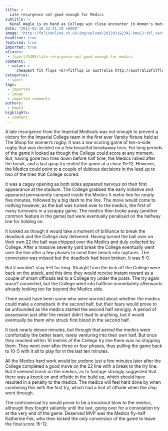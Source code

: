 ```yaml
---
title: >
  Late resurgence not good enough for Medics
subtitle: >
  Kunal Wagle is on hand as College win close encounter in Women's match at The Stoop.
date: "2015-03-19 23:41:39 +0000"
image: "http://felixonline.co.uk/img/upload/201503192341-kmw13-tbl_varsity_quick_set_22h34m50s.jpg"
headline: true
featured: true
imported: true
aliases:
 - /sport/5405/late-resurgence-not-good-enough-for-medics
comments:
 - value: >
     cheapest fit flops <br>fitflop in australia http://australiafitflops.blogspot.com/,louboutin rolando shoes sale <br>discount christian louboutin http://canadachristianlouboutin.blogspot.com/,shoes with red bottoms <br>cheap christian louboutin http://christianlouboutincanadaoutlet.blogspot.com/,black christian louboutin <br>christian louboutin shoes outlet http://canadachristianlouboutin.blogspot.com/
categories:
 - sport
tags:
 - imported
 - image
 - imported_comments
authors:
 - kmw13
highlights:
 - comment
---
```


A late resurgence from the Imperial Medicals was not enough to prevent a victory for the Imperial College team in the first ever Varsity fixture held at The Stoop for women’s rugby. It was a low scoring game of ten-a-side rugby that was decided on a few beautiful breakaway tries. For long periods of the game it looked as though the College could score at any moment. But, having gone two tries down before half time, the Medics rallied after the break, and a last gasp try ended the game at a close 15-12. However, the Medics could point to a couple of dubious decisions in the lead up to two of the tries that College scored.

It was a cagey opening as both sides appeared nervous on their first appearance at the stadium. The College grabbed the early initiative and appeared permanently camped inside the Medics 5 metre line for nearly five minutes, followed by a big dash to the line. The move would come to nothing however, as the ball was turned over to the medics, the first of many turnovers in a scrappy game. The medics then broke away (another common feature in the game) but were eventually penalised on the halfway line for holding on.

It looked as though it would take a moment of brilliance to break the deadlock and the College duly delivered. Having turned the ball over on their own 22 the ball was chipped over the Medics and duly collected by College. After a massive seventy yard break the College eventually went over the line after a few phases to send their bench into raptures. The conversion was missed but the deadlock had been broken. It was 5-0.

But it wouldn’t stay 5-0 for long. Straight from the kick off the College were back on the attack, and this time they would receive instant reward as a couple of smart offloads led to a College try under the posts. The try again wasn’t converted, but the College went into halftime immediately afterwards already looking too far beyond the Medics side.

There would have been some who were worried about whether the medics could make a comeback in the second half, but their fears would prove to be unfounded as the medics started the second half strongly. A period of possession just after the restart didn’t lead to anything, but it would eventually be them who struck first blood in the second half.

It took nearly eleven minutes, but through that period the medics were comfortably the better team, rarely venturing into their own half. But once they reached within 10 metres of the College try line there was no stopping them. They went over after three or four phases, thus pulling the game back to 10-5 with it all to play for in the last ten minutes.

All the Medics hard work would be undone just a few minutes later after the College completed a good move on the 22 line with a break to the try line. But it seemed harsh on the medics, as tv footage strongly suggested that there was a knock on and offside in the build up, which should have resulted in a penalty to the medics. The medics will feel hard done by when combining this with the first try, which had a hint of offside when the chip went through.

The controversial try would prove to be a knockout blow to the medics, although they fought valiantly until the last, going over for a consolation try at the very end of the game. Deserved MVP was the Medics fly-half Katherine Fok, who then kicked the only conversion of the game to leave the final score 15-12.
